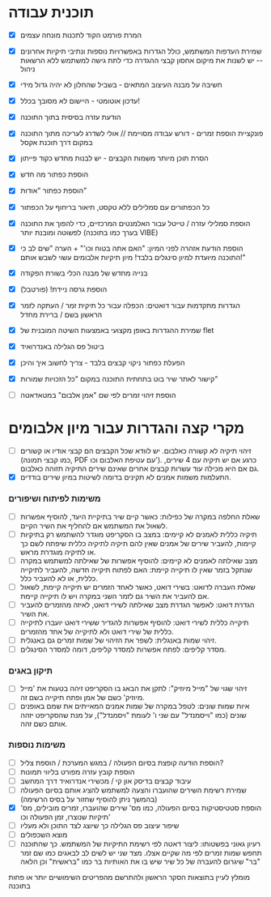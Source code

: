 # תוכנית עבודה
- [x] המרת פורמט הקוד לתכנות מונחה עצמים
- [x] שמירת העדפות המשתמש, כולל הגדרות באפשרויות נוספות ונתיבי תיקיות אחרונים -- יש לשנות את מיקום אחסון קבצי ההגדרה כדי לתת גישה למשתמש ללא הרשאות ניהול
- [x] חשיבה על מבנה העיצוב המתאים - בשביל שהחלון לא יהיה גדול מידי
- [x] עדכון אוטומטי - היישום לא מסובך בכלל!
- [x] הודעת עזרה בסיסית בתוך התוכנה
- [x] פונקציית הוספת זמרים - דורש עבודה מסויימת // אולי לשדרג לעריכה מתוך התוכנה במקום דרך תוכנת אקסל
- [x] הסרת תוכן מיותר משמות הקבצים - יש לבנות מחדש כקוד פייתון
- [x] הוספת כפתור מה חדש
- [x] הוספת כפתור "אודות"
- [x] כל הכפתורים עם סמלילים ללא טקסט, תיאור בריחוף על הכפתור
- [x] הוספת סמלילי עזרה / טייטל עבור האלמנטים המרכזיים, כדי להפוך את התוכנה לפשוטה ומובנת יותר (בערך כמו בתוכנה VIBE)
- [x] הוספת הודעת אזהרה לפני המיון: "האם אתה בטוח וכו'" + הערה "שים לב כי התוכנה מיועדת למיון סינגלים בלבד! מיון תיקיות אלבומים עשוי לשבש אותם!"
- [x] בנייה מחדש של מבנה הכלי בשורת הפקודה
- [x] הוספת גרסה ניידת! (פורטבל)
- [x] הגדרות מתקדמות עבור דואטים: הכפלה עבור כל תיקית זמר / העתקה לזמר הראשון בשם / ברירת מחדל
- [x] שמירת ההגדרות באופן מקצועי באמצעות השיטה המובנית של flet
- [x] ביטול פס הגלילה באנדרואיד
- [x] הפעלת כפתור ניקוי קבצים בלבד - צריך לחשוב איך והיכן
- [x] קישור לאתר שיר בוט בתחתית התוכנה במקום "כל הזכויות שמורות"
- [ ] הוספת זיהוי זמרים לפי שם "אמן אלבום" במטאדאטה


# מקרי קצה והגדרות עבור מיון אלבומים
- [ ] זיהוי תיקיה לא קשורה כאלבום. יש לוודא שכל הקבצים הם קבצי אודיו או קשורים (כמו קבצי תמונה, PDF עם עטיפת האלבום וכו'). כרגע אם יש תיקיה עם 4 שירים, גם אם היא מכילה עוד עשרות קבצים אחרים שאינם שירים התיקיה תזוהה כאלבום.
- [x] התעלמות משמות אמנים לא תקינים בדומה לשיטות במיון שירים בודדים.

### משימות לפיתוח ושיפורים

- [ ] שאלת החלפה במקרה של כפילות: כאשר קיים שיר בתיקיית היעד, להוסיף אפשרות לשאול את המשתמש אם להחליף את השיר הקיים.
- [ ] תיקיה כללית לאמנים לא קיימים: במצב בו הסקריפט מוגדר להשתמש רק בתיקיות קיימות, להעביר שירים של אמנים שאין להם תיקיה לתיקיה כללית שיפתח לשם כך או לתיקיה מוגדרת מראש.
- [ ] מצב שאילתה לאמנים לא קיימים: להוסיף אפשרות של שאילתה למשתמש במקרה שנתקל בזמר שאין לו תיקייה קיימת: האם לפתוח תיקייה חדשה, להעביר לתיקייה כללית, או לא להעביר כלל.
- [ ] שאלת העברה לדואט: בשירי דואט, כאשר לאחד הזמרים יש תיקייה קיימת, לשאול אם להעביר את השיר גם לזמר השני במקרה ויש לו תיקייה קיימת.
- [ ] הגדרת דואט: לאפשר הגדרת מצב שאילתה לשירי דואט, לאיזה מהזמרים להעביר את השיר.
- [ ] תיקייה כללית לשירי דואט: להוסיף אפשרות להגדיר ששירי דואט יועברו לתיקייה כללית של שירי דואט ולא לתיקייה של אחד מהזמרים.
- [ ] זיהוי שמות באנגלית: לשפר את הזיהוי של שמות זמרים גם באנגלית.
- [ ] מסדר קליפים: לפתח אפשרות למסדר קליפים, דומה למסדר הסינגלים.

### תיקון באגים

- [ ] זיהוי שגוי של "מייל מיוזיק": לתקן את הבאג בו הסקריפט זיהה בטעות את 'מייל מיוזיק' כשם של אמן ופתח תיקייה בשם זה.
- [ ] איות שמות שונים: לטפל במקרה של שמות אמנים המאייתים את שמם באופנים שונים (כמו "וייסמנדל" עם שני ו' לעומת "ויסמנדל"), על מנת שהסקריפט יזהה אותם כשם זהה.

### משימות נוספות

- [ ] הוספת הודעה קופצת בסיום הפעולה / במגש המערכת / הוספת צליל?
- [ ] הוספת קובץ עזרה מפורט בליווי תמונות
- [ ] עיבוד קבצים בדיסק און קי / מכשירי אנדרואיד דרך המחשב
- [ ] שמירת רשימת השירים שהועברו והצעה למשתמש להציג אותם בסיום הפעולה (בהמשך ניתן להוסיף שחזור על בסיס הרשימה)
- [x] הוספת סטטיסטיקות בסיום הפעולה, כמו מס' שירים שהועברו, זמרים מובילים, מס' תיקיות שנוצרו, זמן הפעולה וכו'
- [ ] שיפור עיצוב פס הגלילה כך שיוצג לצד התוכן ולא מעליו
- [ ] מוצא השכפולים
- [ ] רעיון גאוני בפשטותו: ליצור דאטה לפי רשימת התיקיות של המשתמש. כך שהתוכנה תחפש שמות זמרים לפי מה שקיים אצלו.
מצד שני יש לשים לב לבאגים כמו שם זמר "בר" שיגרום להעברה של כל שיר שיש בו את האותיות בר כמו "בראשית" וכן הלאה

מומלץ לעיין בתוצאות הסקר הראשון ולהתרשם מהפריטים השימושיים יותר או פחות בתוכנה